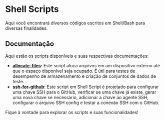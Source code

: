 # Shell Scripts

Aqui você encontrará diversos códigos escritos em Shell/Bash para diversas finalidades.

## Documentação

Aqui estão os scripts disponíveis e suas respectivas documentações:

- **[allocate-files](https://github.com/S4TURN0/budega-do-codigo/tree/main/wiki/readme_allocate_files.md):** Este script aloca arquivos em um dispositivo externo até que o espaço disponível seja ocupado. É útil para testes de desempenho de armazenamento e criação de conjuntos de dados de teste.
- **[ssh-for-github](https://github.com/S4TURN0/budega-do-codigo/tree/main/wiki/readme_ssh-for-github.md):** Este script em Shell Script é projetado para configurar uma chave SSH para o GitHub, verificar se uma chave já existe, gerar uma nova chave se necessário, adicionar a chave ao agente SSH, configurar o arquivo SSH config e testar a conexão SSH com o GitHub.

Fique à vontade para explorar os scripts e suas funcionalidades!